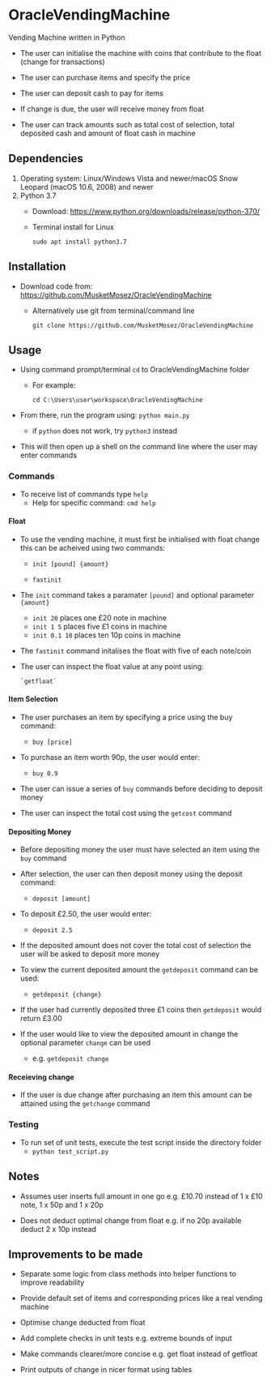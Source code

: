 # OracleVendingMachine
Vending Machine written in Python

- The user can initialise the machine with coins that contribute to the float (change for transactions)

- The user can purchase items and specify the price

- The user can deposit cash to pay for items

- If change is due, the user will receive money from float

- The user can track amounts such as total cost of selection, total deposited cash and amount of float cash in machine

## Dependencies
1. Operating system: Linux/Windows Vista and newer/macOS Snow Leopard (macOS 10.6, 2008) and newer
2. Python 3.7
    * Download: https://www.python.org/downloads/release/python-370/
    * Terminal install for Linux
      
      `sudo apt install python3.7`

## Installation
- Download code from: https://github.com/MusketMosez/OracleVendingMachine
    * Alternatively use git from terminal/command line
      
      `git clone https://github.com/MusketMosez/OracleVendingMachine`

## Usage
- Using command prompt/terminal `cd` to OracleVendingMachine folder
    * For example:
    
      `cd C:\Users\user\workspace\OracleVendingMachine`

- From there, run the program using: `python main.py`
    * if `python` does not work, try `python3` instead

- This will then open up a shell on the command line where the user may enter commands

### Commands
- To receive list of commands type `help`
    * Help for specific command: `cmd help`
    
#### Float
- To use the vending machine, it must first be initialised with float change
  this can be acheived using two commands:
  
    * `init [pound] {amount}`
    
    * `fastinit`

- The `init` command takes a paramater `[pound]` and optional parameter `{amount}`
    * `init 20` places one £20 note in machine
    * `init 1 5` places five £1 coins in machine
    * `init 0.1 10` places ten 10p coins in machine
    
- The `fastinit` command initalises the float with five of each note/coin

- The user can inspect the float value at any point using:

      `getfloat`

#### Item Selection

- The user purchases an item by specifying a price using the buy command:
    * `buy [price]`
- To purchase an item worth 90p, the user would enter:
    * `buy 0.9`
    
 - The user can issue a series of `buy` commands before deciding to deposit money
 
 - The user can inspect the total cost using the `getcost` command

#### Depositing Money

- Before depositing money the user must have selected an item using the `buy` command

- After selection, the user can then deposit money using the deposit command:
    * `deposit [amount]`

- To deposit £2.50, the user would enter:
    * `deposit 2.5`

- If the deposited amount does not cover the total cost of selection the user will be asked to deposit more money

- To view the current deposited amount the `getdeposit` command can be used:
    * `getdeposit {change}`
    
- If the user had currently deposited three £1 coins then `getdeposit` would return £3.00

- If the user would like to view the deposited amount in change the optional parameter `change` can be used
    * e.g. `getdeposit change`

#### Receieving change

- If the user is due change after purchasing an item this amount can be attained using the `getchange` command

### Testing

- To run set of unit tests, execute the test script inside the directory folder
    * `python test_script.py`

## Notes

- Assumes user inserts full amount in one go e.g. £10.70 instead of 1 x £10 note, 1 x 50p and 1 x 20p

- Does not deduct optimal change from float e.g. if no 20p available deduct 2 x 10p instead

## Improvements to be made

- Separate some logic from class methods into helper functions to improve readability

- Provide default set of items and corresponding prices like a real vending machine

- Optimise change deducted from float

- Add complete checks in unit tests e.g. extreme bounds of input

- Make commands clearer/more concise e.g. get float  instead of getfloat

- Print outputs of change in nicer format using tables

